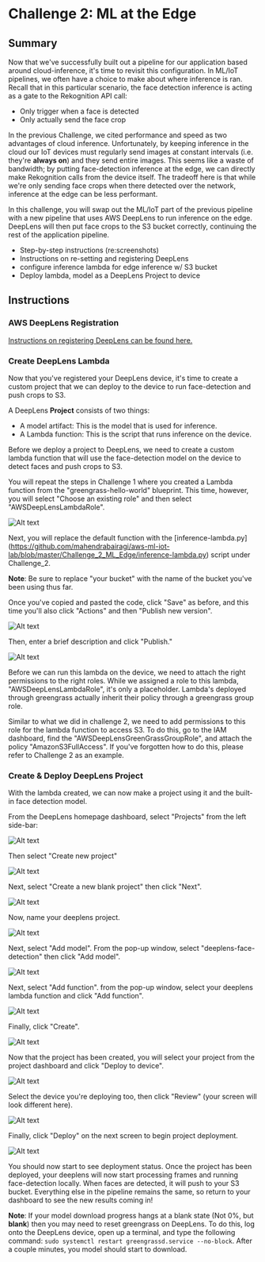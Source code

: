 # Challenge 2: ML at the Edge
## Summary

Now that we've successfully built out a pipeline for our application based around cloud-inference, it's time to revisit this configuration. In ML/IoT pipelines, we often have a choice to make about where inference is ran. Recall that in this particular scenario, the face detection inference is acting as a gate to the Rekognition API call:
* Only trigger when a face is detected
* Only actually send the face crop

In the previous Challenge, we cited performance and speed as two advantages of cloud inference. Unfortunately, by keeping inference in the cloud our IoT devices must regularly send images at constant intervals (i.e. they're **always on**) and they send entire images. This seems like a waste of bandwidth; by putting face-detection inference at the edge, we can directly make Rekognition calls from the device itself. The tradeoff here is that while we're only sending face crops when there detected over the network, inference at the edge can be less performant.

In this challenge, you will swap out the ML/IoT part of the previous pipeline with a new pipeline that uses AWS DeepLens to run inference on the edge. DeepLens will then put face crops to the S3 bucket correctly, continuing the rest of the application pipeline.

* Step-by-step instructions (re:screenshots)
* Instructions on re-setting and registering DeepLens
* configure inference lambda for edge inference w/ S3 bucket
* Deploy lambda, model as a DeepLens Project to device

## Instructions

### AWS DeepLens Registration

[Instructions on registering DeepLens can be found here.](https://s3.amazonaws.com/deeplens-workshop-06-20-2018/MLGGDeepLensWorkshop06-20-2018.pdf)

### Create DeepLens Lambda

Now that you've registered your DeepLens device, it's time to create a custom project that we can deploy to the device to run face-detection and push crops to S3.

A DeepLens **Project** consists of two things:
* A model artifact: This is the model that is used for inference.
* A Lambda function: This is the script that runs inference on the device.

Before we deploy a project to DeepLens, we need to create a custom lambda function that will use the face-detection model on the device to detect faces and push crops to S3.

You will repeat the steps in Challenge 1 where you created a Lambda function from the "greengrass-hello-world" blueprint. This time, however, you will select "Choose an existing role" and then select "AWSDeepLensLambdaRole". 

![Alt text](../screenshots/deeplens_lambda_0.png)

Next, you will replace the default function with the [inference-lambda.py] (https://github.com/mahendrabairagi/aws-ml-iot-lab/blob/master/Challenge_2_ML_Edge/inference-lambda.py) script under Challenge_2.

**Note**: Be sure to replace "your bucket" with the name of the bucket you've been using thus far.


Once you've copied and pasted the code, click "Save" as before, and this time you'll also click "Actions" and then "Publish new version".

![Alt text](../screenshots/deeplens_lambda_1.png)

Then, enter a brief description and click "Publish."

![Alt text](../screenshots/deeplens_lambda_2.png)

Before we can run this lambda on the device, we need to attach the right permissions to the right roles. While we assigned a role to this lambda, "AWSDeepLensLambdaRole", it's only a placeholder. Lambda's deployed through greengrass actually inherit their policy through a greengrass group role.

Similar to what we did in challenge 2, we need to add permissions to this role for the lambda function to access S3. To do this, go to the IAM dashboard, find the "AWSDeepLensGreenGrassGroupRole", and attach the policy "AmazonS3FullAccess". If you've forgotten how to do this, please refer to Challenge 2 as an example.

### Create & Deploy DeepLens Project

With the lambda created, we can now make a project using it and the built-in face detection model.

From the DeepLens homepage dashboard, select "Projects" from the left side-bar:

![Alt text](../screenshots/deeplens_project_0.png)

Then select "Create new project"

![Alt text](../screenshots/deeplens_project_1.png)

Next, select "Create a new blank project" then click "Next".

![Alt text](../screenshots/deeplens_project_2.png)

Now, name your deeplens project.

![Alt text](../screenshots/deeplens_project_3.png)

Next, select "Add model". From the pop-up window, select "deeplens-face-detection" then click "Add model".

![Alt text](../screenshots/deeplens_project_4.png)

Next, select "Add function". from the pop-up window, select your deeplens lambda function and click "Add function".

![Alt text](../screenshots/deeplens_project_5.png)

Finally, click "Create".

![Alt text](../screenshots/deeplens_project_6.png)

Now that the project has been created, you will select your project from the project dashboard and click "Deploy to device".

![Alt text](../screenshots/deeplens_project_7.png)

Select the device you're deploying too, then click "Review" (your screen will look different here).

![Alt text](../screenshots/deeplens_project_8.png)

Finally, click "Deploy" on the next screen to begin project deployment.

![Alt text](../screenshots/deeplens_project_9.png)

You should now start to see deployment status. Once the project has been deployed, your deeplens will now start processing frames and running face-detection locally. When faces are detected, it will push to your S3 bucket. Everything else in the pipeline remains the same, so return to your dashboard to see the new results coming in!

**Note**: If your model download progress hangs at a blank state (Not 0%, but **blank**) then you may need to reset greengrass on DeepLens. To do this, log onto the DeepLens device, open up a terminal, and type the following command:
`sudo systemctl restart greengrassd.service --no-block`. After a couple minutes, you model should start to download.
